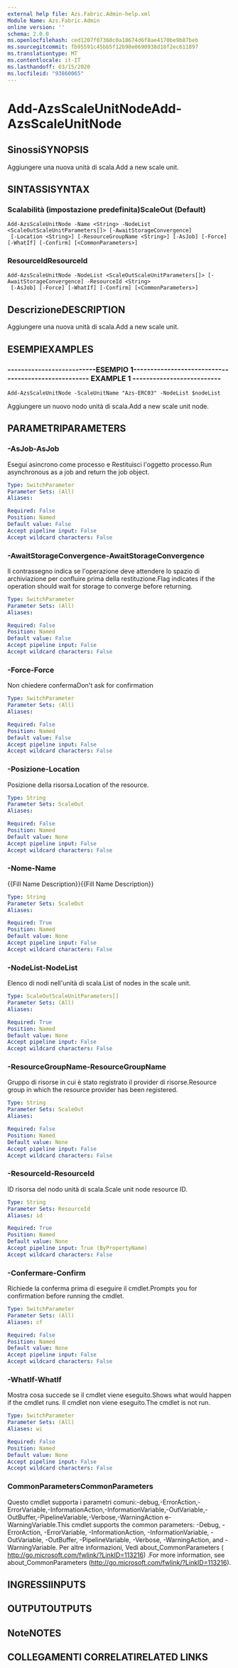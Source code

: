 ```yaml
---
external help file: Azs.Fabric.Admin-help.xml
Module Name: Azs.Fabric.Admin
online version: ''
schema: 2.0.0
ms.openlocfilehash: ced1207f07360c0a18674d6f8ae4170be9b87beb
ms.sourcegitcommit: fb95591c45bb5f12b98e0690938d18f2ec611897
ms.translationtype: MT
ms.contentlocale: it-IT
ms.lasthandoff: 03/15/2020
ms.locfileid: "93860065"
---
```

# <span data-ttu-id="46768-101">Add-AzsScaleUnitNode</span><span class="sxs-lookup"><span data-stu-id="46768-101">Add-AzsScaleUnitNode</span></span>

## <span data-ttu-id="46768-102">Sinossi</span><span class="sxs-lookup"><span data-stu-id="46768-102">SYNOPSIS</span></span>
<span data-ttu-id="46768-103">Aggiungere una nuova unità di scala.</span><span class="sxs-lookup"><span data-stu-id="46768-103">Add a new scale unit.</span></span>

## <span data-ttu-id="46768-104">SINTASSI</span><span class="sxs-lookup"><span data-stu-id="46768-104">SYNTAX</span></span>

### <span data-ttu-id="46768-105">Scalabilità (impostazione predefinita)</span><span class="sxs-lookup"><span data-stu-id="46768-105">ScaleOut (Default)</span></span>
```
Add-AzsScaleUnitNode -Name <String> -NodeList <ScaleOutScaleUnitParameters[]> [-AwaitStorageConvergence]
 [-Location <String>] [-ResourceGroupName <String>] [-AsJob] [-Force] [-WhatIf] [-Confirm] [<CommonParameters>]
```

### <span data-ttu-id="46768-106">ResourceId</span><span class="sxs-lookup"><span data-stu-id="46768-106">ResourceId</span></span>
```
Add-AzsScaleUnitNode -NodeList <ScaleOutScaleUnitParameters[]> [-AwaitStorageConvergence] -ResourceId <String>
 [-AsJob] [-Force] [-WhatIf] [-Confirm] [<CommonParameters>]
```

## <span data-ttu-id="46768-107">Descrizione</span><span class="sxs-lookup"><span data-stu-id="46768-107">DESCRIPTION</span></span>
<span data-ttu-id="46768-108">Aggiungere una nuova unità di scala.</span><span class="sxs-lookup"><span data-stu-id="46768-108">Add a new scale unit.</span></span>

## <span data-ttu-id="46768-109">ESEMPI</span><span class="sxs-lookup"><span data-stu-id="46768-109">EXAMPLES</span></span>

### <span data-ttu-id="46768-110">--------------------------ESEMPIO 1--------------------------</span><span class="sxs-lookup"><span data-stu-id="46768-110">-------------------------- EXAMPLE 1 --------------------------</span></span>
```
Add-AzsScaleUnitNode -ScaleUnitName "Azs-ERC03" -NodeList $nodeList
```

<span data-ttu-id="46768-111">Aggiungere un nuovo nodo unità di scala.</span><span class="sxs-lookup"><span data-stu-id="46768-111">Add a new scale unit node.</span></span>

## <span data-ttu-id="46768-112">PARAMETRI</span><span class="sxs-lookup"><span data-stu-id="46768-112">PARAMETERS</span></span>

### <span data-ttu-id="46768-113">-AsJob</span><span class="sxs-lookup"><span data-stu-id="46768-113">-AsJob</span></span>
<span data-ttu-id="46768-114">Esegui asincrono come processo e Restituisci l'oggetto processo.</span><span class="sxs-lookup"><span data-stu-id="46768-114">Run asynchronous as a job and return the job object.</span></span>

```yaml
Type: SwitchParameter
Parameter Sets: (All)
Aliases: 

Required: False
Position: Named
Default value: False
Accept pipeline input: False
Accept wildcard characters: False
```

### <span data-ttu-id="46768-115">-AwaitStorageConvergence</span><span class="sxs-lookup"><span data-stu-id="46768-115">-AwaitStorageConvergence</span></span>
<span data-ttu-id="46768-116">Il contrassegno indica se l'operazione deve attendere lo spazio di archiviazione per confluire prima della restituzione.</span><span class="sxs-lookup"><span data-stu-id="46768-116">Flag indicates if the operation should wait for storage to converge before returning.</span></span>

```yaml
Type: SwitchParameter
Parameter Sets: (All)
Aliases: 

Required: False
Position: Named
Default value: False
Accept pipeline input: False
Accept wildcard characters: False
```

### <span data-ttu-id="46768-117">-Force</span><span class="sxs-lookup"><span data-stu-id="46768-117">-Force</span></span>
<span data-ttu-id="46768-118">Non chiedere conferma</span><span class="sxs-lookup"><span data-stu-id="46768-118">Don't ask for confirmation</span></span>

```yaml
Type: SwitchParameter
Parameter Sets: (All)
Aliases: 

Required: False
Position: Named
Default value: False
Accept pipeline input: False
Accept wildcard characters: False
```

### <span data-ttu-id="46768-119">-Posizione</span><span class="sxs-lookup"><span data-stu-id="46768-119">-Location</span></span>
<span data-ttu-id="46768-120">Posizione della risorsa.</span><span class="sxs-lookup"><span data-stu-id="46768-120">Location of the resource.</span></span>

```yaml
Type: String
Parameter Sets: ScaleOut
Aliases: 

Required: False
Position: Named
Default value: None
Accept pipeline input: False
Accept wildcard characters: False
```

### <span data-ttu-id="46768-121">-Nome</span><span class="sxs-lookup"><span data-stu-id="46768-121">-Name</span></span>
<span data-ttu-id="46768-122">{{Fill Name Description}}</span><span class="sxs-lookup"><span data-stu-id="46768-122">{{Fill Name Description}}</span></span>

```yaml
Type: String
Parameter Sets: ScaleOut
Aliases: 

Required: True
Position: Named
Default value: None
Accept pipeline input: False
Accept wildcard characters: False
```

### <span data-ttu-id="46768-123">-NodeList</span><span class="sxs-lookup"><span data-stu-id="46768-123">-NodeList</span></span>
<span data-ttu-id="46768-124">Elenco di nodi nell'unità di scala.</span><span class="sxs-lookup"><span data-stu-id="46768-124">List of nodes in the scale unit.</span></span>

```yaml
Type: ScaleOutScaleUnitParameters[]
Parameter Sets: (All)
Aliases: 

Required: True
Position: Named
Default value: None
Accept pipeline input: False
Accept wildcard characters: False
```

### <span data-ttu-id="46768-125">-ResourceGroupName</span><span class="sxs-lookup"><span data-stu-id="46768-125">-ResourceGroupName</span></span>
<span data-ttu-id="46768-126">Gruppo di risorse in cui è stato registrato il provider di risorse.</span><span class="sxs-lookup"><span data-stu-id="46768-126">Resource group in which the resource provider has been registered.</span></span>

```yaml
Type: String
Parameter Sets: ScaleOut
Aliases: 

Required: False
Position: Named
Default value: None
Accept pipeline input: False
Accept wildcard characters: False
```

### <span data-ttu-id="46768-127">-ResourceId</span><span class="sxs-lookup"><span data-stu-id="46768-127">-ResourceId</span></span>
<span data-ttu-id="46768-128">ID risorsa del nodo unità di scala.</span><span class="sxs-lookup"><span data-stu-id="46768-128">Scale unit node resource ID.</span></span>

```yaml
Type: String
Parameter Sets: ResourceId
Aliases: id

Required: True
Position: Named
Default value: None
Accept pipeline input: True (ByPropertyName)
Accept wildcard characters: False
```

### <span data-ttu-id="46768-129">-Confermare</span><span class="sxs-lookup"><span data-stu-id="46768-129">-Confirm</span></span>
<span data-ttu-id="46768-130">Richiede la conferma prima di eseguire il cmdlet.</span><span class="sxs-lookup"><span data-stu-id="46768-130">Prompts you for confirmation before running the cmdlet.</span></span>

```yaml
Type: SwitchParameter
Parameter Sets: (All)
Aliases: cf

Required: False
Position: Named
Default value: None
Accept pipeline input: False
Accept wildcard characters: False
```

### <span data-ttu-id="46768-131">-WhatIf</span><span class="sxs-lookup"><span data-stu-id="46768-131">-WhatIf</span></span>
<span data-ttu-id="46768-132">Mostra cosa succede se il cmdlet viene eseguito.</span><span class="sxs-lookup"><span data-stu-id="46768-132">Shows what would happen if the cmdlet runs.</span></span>
<span data-ttu-id="46768-133">Il cmdlet non viene eseguito.</span><span class="sxs-lookup"><span data-stu-id="46768-133">The cmdlet is not run.</span></span>

```yaml
Type: SwitchParameter
Parameter Sets: (All)
Aliases: wi

Required: False
Position: Named
Default value: None
Accept pipeline input: False
Accept wildcard characters: False
```

### <span data-ttu-id="46768-134">CommonParameters</span><span class="sxs-lookup"><span data-stu-id="46768-134">CommonParameters</span></span>
<span data-ttu-id="46768-135">Questo cmdlet supporta i parametri comuni:-debug,-ErrorAction,-ErrorVariable,-InformationAction,-InformationVariable,-OutVariable,-OutBuffer,-PipelineVariable,-Verbose,-WarningAction e-WarningVariable.</span><span class="sxs-lookup"><span data-stu-id="46768-135">This cmdlet supports the common parameters: -Debug, -ErrorAction, -ErrorVariable, -InformationAction, -InformationVariable, -OutVariable, -OutBuffer, -PipelineVariable, -Verbose, -WarningAction, and -WarningVariable.</span></span> <span data-ttu-id="46768-136">Per altre informazioni, Vedi about_CommonParameters ( http://go.microsoft.com/fwlink/?LinkID=113216) .</span><span class="sxs-lookup"><span data-stu-id="46768-136">For more information, see about_CommonParameters (http://go.microsoft.com/fwlink/?LinkID=113216).</span></span>

## <span data-ttu-id="46768-137">INGRESSI</span><span class="sxs-lookup"><span data-stu-id="46768-137">INPUTS</span></span>

## <span data-ttu-id="46768-138">OUTPUT</span><span class="sxs-lookup"><span data-stu-id="46768-138">OUTPUTS</span></span>

## <span data-ttu-id="46768-139">Note</span><span class="sxs-lookup"><span data-stu-id="46768-139">NOTES</span></span>

## <span data-ttu-id="46768-140">COLLEGAMENTI CORRELATI</span><span class="sxs-lookup"><span data-stu-id="46768-140">RELATED LINKS</span></span>

